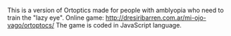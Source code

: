 This is a version of Ortoptics made for people with amblyopia who need to train the "lazy eye".
Online game: http://dresiribarren.com.ar/mi-ojo-vago/ortoptocs/
The game is coded in JavaScript language.
